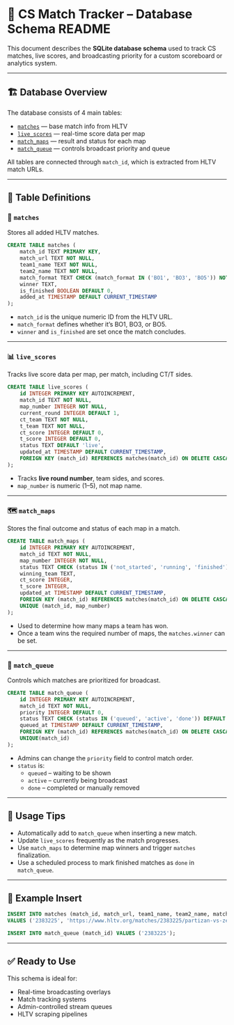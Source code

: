 # 🧠 CS Match Tracker – Database Schema README

This document describes the **SQLite database schema** used to track CS matches, live scores, and broadcasting priority for a custom scoreboard or analytics system.

---

## 🏗️ Database Overview

The database consists of 4 main tables:

- [`matches`](#matches) — base match info from HLTV
- [`live_scores`](#live_scores) — real-time score data per map
- [`match_maps`](#match_maps) — result and status for each map
- [`match_queue`](#match_queue) — controls broadcast priority and queue

All tables are connected through `match_id`, which is extracted from HLTV match URLs.

---

## 📄 Table Definitions

### 🧩 `matches`

Stores all added HLTV matches.

```sql
CREATE TABLE matches (
    match_id TEXT PRIMARY KEY,
    match_url TEXT NOT NULL,
    team1_name TEXT NOT NULL,
    team2_name TEXT NOT NULL,
    match_format TEXT CHECK (match_format IN ('BO1', 'BO3', 'BO5')) NOT NULL,
    winner TEXT,
    is_finished BOOLEAN DEFAULT 0,
    added_at TIMESTAMP DEFAULT CURRENT_TIMESTAMP
);
```

- `match_id` is the unique numeric ID from the HLTV URL.
- `match_format` defines whether it’s BO1, BO3, or BO5.
- `winner` and `is_finished` are set once the match concludes.

---

### 📊 `live_scores`

Tracks live score data per map, per match, including CT/T sides.

```sql
CREATE TABLE live_scores (
    id INTEGER PRIMARY KEY AUTOINCREMENT,
    match_id TEXT NOT NULL,
    map_number INTEGER NOT NULL,
    current_round INTEGER DEFAULT 1,
    ct_team TEXT NOT NULL,
    t_team TEXT NOT NULL,
    ct_score INTEGER DEFAULT 0,
    t_score INTEGER DEFAULT 0,
    status TEXT DEFAULT 'live',
    updated_at TIMESTAMP DEFAULT CURRENT_TIMESTAMP,
    FOREIGN KEY (match_id) REFERENCES matches(match_id) ON DELETE CASCADE
);
```

- Tracks **live round number**, team sides, and scores.
- `map_number` is numeric (1–5), not map name.

---

### 🗺️ `match_maps`

Stores the final outcome and status of each map in a match.

```sql
CREATE TABLE match_maps (
    id INTEGER PRIMARY KEY AUTOINCREMENT,
    match_id TEXT NOT NULL,
    map_number INTEGER NOT NULL,
    status TEXT CHECK (status IN ('not_started', 'running', 'finished')) NOT NULL DEFAULT 'not_started',
    winning_team TEXT,
    ct_score INTEGER,
    t_score INTEGER,
    updated_at TIMESTAMP DEFAULT CURRENT_TIMESTAMP,
    FOREIGN KEY (match_id) REFERENCES matches(match_id) ON DELETE CASCADE,
    UNIQUE (match_id, map_number)
);
```

- Used to determine how many maps a team has won.
- Once a team wins the required number of maps, the `matches.winner` can be set.

---

### 🎯 `match_queue`

Controls which matches are prioritized for broadcast.

```sql
CREATE TABLE match_queue (
    id INTEGER PRIMARY KEY AUTOINCREMENT,
    match_id TEXT NOT NULL,
    priority INTEGER DEFAULT 0,
    status TEXT CHECK (status IN ('queued', 'active', 'done')) DEFAULT 'queued',
    queued_at TIMESTAMP DEFAULT CURRENT_TIMESTAMP,
    FOREIGN KEY (match_id) REFERENCES matches(match_id) ON DELETE CASCADE,
    UNIQUE(match_id)
);
```

- Admins can change the `priority` field to control match order.
- `status` is:
  - `queued` – waiting to be shown
  - `active` – currently being broadcast
  - `done` – completed or manually removed

---

## 🧠 Usage Tips

- Automatically add to `match_queue` when inserting a new match.
- Update `live_scores` frequently as the match progresses.
- Use `match_maps` to determine map winners and trigger `matches` finalization.
- Use a scheduled process to mark finished matches as `done` in `match_queue`.

---

## 📌 Example Insert

```sql
INSERT INTO matches (match_id, match_url, team1_name, team2_name, match_format)
VALUES ('2383225', 'https://www.hltv.org/matches/2383225/partizan-vs-zero-tenacity-cct-season-3-europe-series-3', 'Partizan', 'Zero Tenacity', 'BO3');

INSERT INTO match_queue (match_id) VALUES ('2383225');
```

---

## ✅ Ready to Use

This schema is ideal for:
- Real-time broadcasting overlays
- Match tracking systems
- Admin-controlled stream queues
- HLTV scraping pipelines
